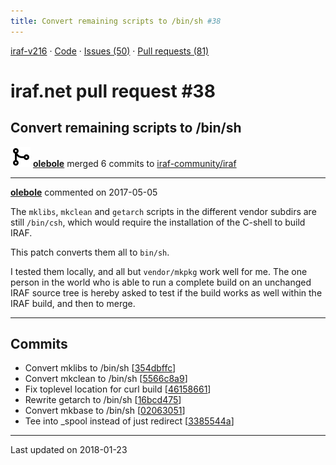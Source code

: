 ```yaml
---
title: Convert remaining scripts to /bin/sh #38
---
```


[iraf-v216](/iraf-v216) · [Code](https://github.com/iraf-community/iraf/tree/iraf-v216) · [Issues (50)](/iraf-v216/issues) · [Pull requests (81)](/iraf-v216/issues/pulls)

# iraf.net pull request #38
## Convert remaining scripts to /bin/sh
![merge](git-merge.svg) **[olebole](https://github.com/olebole)** merged 6 commits to [iraf-community/iraf](https://github.com/iraf-community/iraf/)

- - - -

**[olebole](https://github.com/olebole)** commented on 2017-05-05

The `mklibs`, `mkclean` and `getarch` scripts in the different vendor subdirs are still `/bin/csh`, which would require the installation of the C-shell to build IRAF.  
  
This patch converts them all to `bin/sh`.  
  
I tested them locally, and all but `vendor/mkpkg` work well for me. The one person in the world who is able to run a complete build on an unchanged IRAF source tree is hereby asked to test if the build works as well within the IRAF build, and then to merge.
- - - -

## Commits

* Convert mklibs to /bin/sh [[354dbffc](https://github.com/iraf-community/iraf/commit/354dbffcbf446b39d4231534adcb26c9c2f5c932)]
* Convert mkclean to /bin/sh [[5566c8a9](https://github.com/iraf-community/iraf/commit/5566c8a9019b605a8080ed57ed59323d61c860d3)]
* Fix toplevel location for curl build [[46158661](https://github.com/iraf-community/iraf/commit/461586615f01935e74d6bfe9ff0671f9785c180d)]
* Rewrite getarch to /bin/sh [[16bcd475](https://github.com/iraf-community/iraf/commit/16bcd475adf83a3589a2c58da99c19a9c09d6c42)]
* Convert mkbase to /bin/sh [[02063051](https://github.com/iraf-community/iraf/commit/02063051b9e5c820ae836d75070e95f620a9e2eb)]
* Tee into _spool instead of just redirect [[3385544a](https://github.com/iraf-community/iraf/commit/3385544a0c23d59b0319655fb0b7549769c8e342)]

- - - -

Last updated on 2018-01-23
